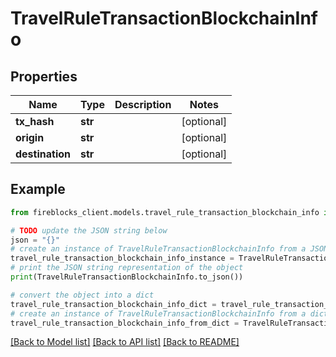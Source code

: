 # TravelRuleTransactionBlockchainInfo


## Properties

Name | Type | Description | Notes
------------ | ------------- | ------------- | -------------
**tx_hash** | **str** |  | [optional] 
**origin** | **str** |  | [optional] 
**destination** | **str** |  | [optional] 

## Example

```python
from fireblocks_client.models.travel_rule_transaction_blockchain_info import TravelRuleTransactionBlockchainInfo

# TODO update the JSON string below
json = "{}"
# create an instance of TravelRuleTransactionBlockchainInfo from a JSON string
travel_rule_transaction_blockchain_info_instance = TravelRuleTransactionBlockchainInfo.from_json(json)
# print the JSON string representation of the object
print(TravelRuleTransactionBlockchainInfo.to_json())

# convert the object into a dict
travel_rule_transaction_blockchain_info_dict = travel_rule_transaction_blockchain_info_instance.to_dict()
# create an instance of TravelRuleTransactionBlockchainInfo from a dict
travel_rule_transaction_blockchain_info_from_dict = TravelRuleTransactionBlockchainInfo.from_dict(travel_rule_transaction_blockchain_info_dict)
```
[[Back to Model list]](../README.md#documentation-for-models) [[Back to API list]](../README.md#documentation-for-api-endpoints) [[Back to README]](../README.md)


